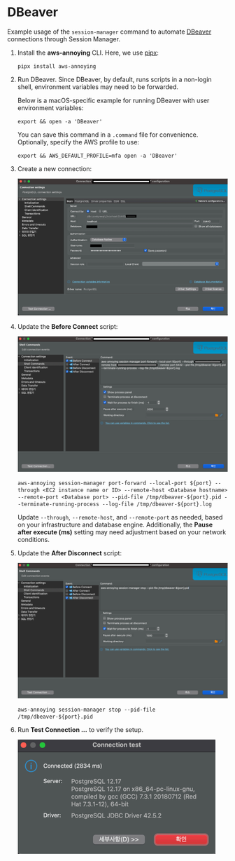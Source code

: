 # DBeaver

Example usage of the `session-manager` command to automate [DBeaver](https://dbeaver.io/) connections through Session Manager.

1. Install the **aws-annoying** CLI. Here, we use [pipx](https://github.com/pypa/pipx):

    ```shell
    pipx install aws-annoying
    ```

2. Run DBeaver. Since DBeaver, by default, runs scripts in a non-login shell, environment variables may need to be forwarded.

    Below is a macOS-specific example for running DBeaver with user environment variables:

    ```shell
    export && open -a 'DBeaver'
    ```

    You can save this command in a `.command` file for convenience. Optionally, specify the AWS profile to use:

    ```shell
    export && AWS_DEFAULT_PROFILE=mfa open -a 'DBeaver'
    ```

3. Create a new connection:

    ![New Connection](./new-connection.png)

4. Update the **Before Connect** script:

    ![Before Connect](./before-connect.png)

    ```shell
    aws-annoying session-manager port-forward --local-port ${port} --through <EC2 instance name or ID> --remote-host <Database hostname> --remote-port <Database port> --pid-file /tmp/dbeaver-${port}.pid --terminate-running-process --log-file /tmp/dbeaver-${port}.log
    ```

    Update `--through`, `--remote-host`, and `--remote-port` as needed, based on your infrastructure and database engine. Additionally, the **Pause after execute (ms)** setting may need adjustment based on your network conditions.

5. Update the **After Disconnect** script:

    ![After Disconnect](./after-disconnect.png)

    ```shell
    aws-annoying session-manager stop --pid-file /tmp/dbeaver-${port}.pid
    ```

6. Run **Test Connection ...** to verify the setup.

    ![Test Connection](./test-connection.png)
